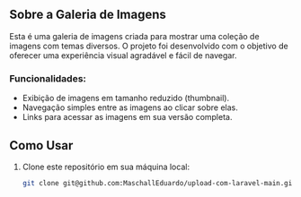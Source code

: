 ## Sobre a Galeria de Imagens

Esta é uma galeria de imagens criada para mostrar uma coleção de imagens com temas diversos. O projeto foi desenvolvido com o objetivo de oferecer uma experiência visual agradável e fácil de navegar.

### Funcionalidades:

- Exibição de imagens em tamanho reduzido (thumbnail).
- Navegação simples entre as imagens ao clicar sobre elas.
- Links para acessar as imagens em sua versão completa.

## Como Usar

1. Clone este repositório em sua máquina local:

   ```bash
   git clone git@github.com:MaschallEduardo/upload-com-laravel-main.git
